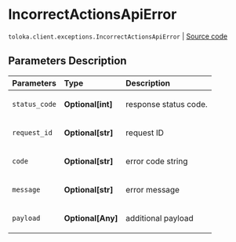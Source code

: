 # IncorrectActionsApiError
`toloka.client.exceptions.IncorrectActionsApiError` | [Source code](https://github.com/Toloka/toloka-kit/blob/v1.1.2/src/client/exceptions.py#L138)

## Parameters Description

| Parameters | Type | Description |
| :----------| :----| :-----------|
`status_code`|**Optional\[int\]**|<p>response status code.</p>
`request_id`|**Optional\[str\]**|<p>request ID</p>
`code`|**Optional\[str\]**|<p>error code string</p>
`message`|**Optional\[str\]**|<p>error message</p>
`payload`|**Optional\[Any\]**|<p>additional payload</p>
